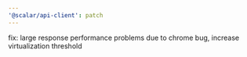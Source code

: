 ```yaml
---
'@scalar/api-client': patch
---
```


fix: large response performance problems due to chrome bug, increase virtualization threshold
